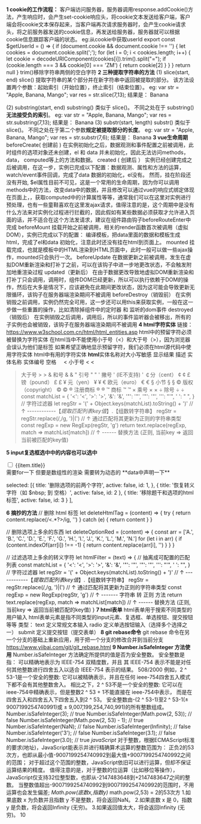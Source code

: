 **1 cookie的工作流程：**
  客户端访问服务器，服务器调用response.addCookie()方法，产生响应时，会产生set-cookie响应头，将cookie文本发送给客户端，客户端会将cookie文本保存起来，当客户端再次请求服务器时，会产生cookie请求头，将之前服务器发送的cookie信息，再发送给服务器，服务器就可以根据cookie信息跟踪客户端的状态。
eg:从cookie中获取userId
export const $getUserId = () => {
  if (document.cookie && document.cookie !== '') {
    let cookies = document.cookie.split(';');
    for (let i = 0; i < cookies.length; i++) {
      let cookie = decodeURIComponent(cookies[i]).trim().split("=");
      if (cookie.length === 3 && cookie[0] === 'ZM') {
        return cookie[2]
      }
    }
  }
  return null
}
trim()移除字符串两侧的空白字符
**2 三种提取字符串的方法**
(1) slice(start, end)
  slice() 提取字符串的某个部分并在新字符串中返回被提取的部分。
该方法设置两个参数：起始索引（开始位置），终止索引（结束位置）。
 eg:
 var str = "Apple, Banana, Mango";
 var res = str.slice(7,13);
 结果是：
 Banana

(2) substring(start, end)
  substring() 类似于 slice()。
  不同之处在于 substring() **无法接受负的索引**。
 eg:
 var str = "Apple, Banana, Mango";
 var res = str.substring(7,13);
 结果是：
 Banana
(3) substr(start, length)
  substr() 类似于 slice()。
  不同之处在于第二个参数**规定被提取部分的长度**。
 eg:
 var str = "Apple, Banana, Mango";
 var res = str.substr(7,6);
 结果是：
 Banana
**3 vue生命周期** 
  beforeCreate( 创建前 )
  在实例初始化之后，数据观测和事件配置之前被调用，此时组件的选项对象还未创建，el 和 data 并未初始化，因此无法访问methods， data， computed等上的方法和数据。
  created ( 创建后 ）
  实例已经创建完成之后被调用，在这一步，实例已完成以下配置：数据观测、属性和方法的运算，watch/event事件回调，完成了data 数据的初始化，el没有。 然而，挂在阶段还没有开始, $el属性目前不可见，这是一个常用的生命周期，因为你可以调用methods中的方法，改变data中的数据，并且修改可以通过vue的响应式绑定体现在页面上，，获取computed中的计算属性等等，通常我们可以在这里对实例进行预处理，也有一些童鞋喜欢在这里发ajax请求，值得注意的是，这个周期中是没有什么方法来对实例化过程进行拦截的，因此假如有某些数据必须获取才允许进入页面的话，并不适合在这个方法发请求，建议在组件路由钩子beforeRouteEnter中完成
  beforeMount
  挂载开始之前被调用，相关的render函数首次被调用（虚拟DOM），实例已完成以下的配置： 编译模板，把data里面的数据和模板生成html，完成了el和data 初始化，注意此时还没有挂在html到页面上。
  mounted
  挂载完成，也就是模板中的HTML渲染到HTML页面中，此时一般可以做一些ajax操作，mounted只会执行一次。
  beforeUpdate
  在数据更新之前被调用，发生在虚拟DOM重新渲染和打补丁之前，可以在该钩子中进一步地更改状态，不会触发附加地重渲染过程
  updated（更新后）
  在由于数据更改导致地虚拟DOM重新渲染和打补丁只会调用，调用时，组件DOM已经更新，所以可以执行依赖于DOM的操作，然后在大多是情况下，应该避免在此期间更改状态，因为这可能会导致更新无限循环，该钩子在服务器端渲染期间不被调用
  beforeDestroy（销毁前）
  在实例销毁之前调用，实例仍然完全可用，这一步还可以用this来获取实例，一般在这一步做一些重置的操作，比如清除掉组件中的定时器 和 监听的dom事件
  destroyed（销毁后）
  在实例销毁之后调用，调用后，所以的事件监听器会被移出，所有的子实例也会被销毁，该钩子在服务器端渲染期间不被调用
**4 html字符实体**
链接：https://www.w3school.com.cn/html/html_entities.asp
  html中的预留字符必须被替换为字符实体
  在html当中不能使用小于号（<）和大于号（>），因为浏览器会误认为他们是标签
  如果希望正确地显示预留字符，我们必须在html源代码中使用字符实体
  html中有用的字符实体
  **html**实体名称对大小写敏感
  显示结果	描述	实体名称	实体编号
   	空格 	&nbsp; &#160;
  <	小于号	&lt;	&#60;
  >	大于号	&gt;	&#62;
  &	和号  	&amp;	&#38;
  "	引号	    &quot;	&#34;
  '	撇号 	&apos; (IE不支持)	&#39;
  ￠分（cent）	&cent;	&#162;
  £	镑（pound）	&pound;	&#163;
  ¥	元（yen）	&yen;	&#165;
  €	欧元（euro）	&euro;	&#8364;
  §	小节	&sect;	&#167;
  ©	版权（copyright）	&copy;	&#169;
  ®	注册商标	&reg;	&#174;
  ™	商标	&trade;	&#8482;
  ×	乘号	&times;	&#215;
  ÷	除号	&divide;	&#247;
const matchList  = {
  '&lt;': '<',
  '&gt;': '>',
  '&amp;': '&',
  '&#34;': '"',
  '&quot;': '"',
  '&#39;': "'",
  '&nbsp;': " ",
}
// 字符过滤器
let regStr = '(' + Object.keys(matchList).toString() + ')'
// ↑ ------------【*提取匹配列表key值*】.【组数转字符串】
regStr = regStr.replace(/,/g, ')|(')
// ↑ 通过匹配将其更新为正则的字符串类型
const regExp = new RegExp(regStr, 'g')
return text.replace(regExp, match => matchList[match])
// ↑ ------ 替换方法 (正则, 当前key => 返回当前被匹配的key值)

**5 input复选框选中<label></label>中的内容也可以选中**
<div v-for="(item, i) in selected" :key="i">
 <input type=checkbox v-model="item.active" :id="`form${item.id}`">
 <label :for="`form${item.id}`">{{item.title}}</label>
</div>
需要for一下 但要是数组性的渲染 需要转为动态的
**data中声明一下**

 selected: [{
                 title: '删除选项的前两个字符',
                 active: false,
                 id: 1,
               },
               {
                 title: '恢复转义字符（如 $nbsp; 到 空格）',
                 active: false,
                 id: 2
               },
               {
                 title: '移除题干和选项的html标签',
                 active: false,
                 id: 3
               }
    ],
  
**6 摘抄的方法**
// 删除 html 标签
let deleteHtmlTag = (content) => {
    try {
        return content.replace(/<.*?>/ig, '')
    } catch (e) {
        return content
    }
}

// 删除选项上多余的东西
let deleteOptionRed = (content) => {
    const arr = ['A.', 'B.', 'C.', 'D.', 'E.', 'F.', 'G.', 'H.', 'I.', 'J.', 'K.', 'L.', 'M.', 'N.']
    for (let i in arr) {
        if (content.indexOf(arr[i]) !== -1) {
            return content.replace(arr[i], '')
        }
    }
}

// 过滤选项上多余的转义字符
let htmlFilter = (text) => {
    // 抽离成可配置的匹配列表
    const matchList  = {
        '&lt;': '<',
        '&gt;': '>',
        '&amp;': '&',
        '&#34;': '"',
        '&quot;': '"',
        '&#39;': "'",
        '&nbsp;': "",
    }
    // 字符过滤器
    let regStr = '(' + Object.keys(matchList).toString() + ')'
    // ↑ ------------【*提取匹配列表key值*】.【组数转字符串】
    regStr = regStr.replace(/,/g, ')|(')
    // ↑ 通过匹配将其更新为正则的字符串类型
    const regExp = new RegExp(regStr, 'g')
    // ↑ ------- 字符串 转 正则 方法
    return text.replace(regExp, match => matchList[match])
    // ↑ ------ 替换方法 (正则, 当前key => 返回当前被匹配的key值)
}
**7 html表单**
html表单用于搜索不同类型的用户输入
html表单元素是指不同类型的input元素、复选框、单选按钮、提交按钮等等
类型：
text 定义常规文本输入
radio 定义单选按钮输入（选择多个选择之一）
submit 定义提交按钮（提交表单）
**8 git rebase命令**
git rebase 命令在另一个分支的基础上重新应用，用于把一个分支的修改合并到当前分支
https://www.yiibai.com/git/git_rebase.html
**9 Number.isSafeInteger 方法使用**
Number.isSafeInteger 方法确定所提供的值是否为安全整数。
安全整数是指：
可以精确地表示为 IEEE-754 双精度数，并且
其 IEEE-754 表示不能是对任何其他整数进行四舍五入以适合 IEEE-754 表示的结果。
 508/2000 
 例如，2 ^ 53-1是一个安全的整数: 它可以被精确表示，并且在任何 ieee-754四舍五入模式下都不会有其他整数舍入。
 相比之下，2 ^ 53不是一个安全的整数: 它可以在 ieee-754中精确表示，但是整数2 ^ 53 + 1不能直接在 ieee-754中表示，
 而是在四舍五入和四舍五入下四舍五入到2 ^ 53。
 安全整数由-(2 ^ 53-1)至2 ^ 53-1(± 9007199254740991)或 ± 9,007,199,254,740,991)的所有整数组成。
 Number.isSafeInteger(3);                    // true
 Number.isSafeInteger(Math.pow(2, 53));      // false
 Number.isSafeInteger(Math.pow(2, 53) - 1);  // true
 Number.isSafeInteger(NaN);                  // false
 Number.isSafeInteger(Infinity);             // false
 Number.isSafeInteger('3');                  // false
 Number.isSafeInteger(3.1);                  // false
 Number.isSafeInteger(3.0);                  // true
 _javaScript_
 对于整数，根据ECMAScript标准的要求(地址)，JavaScript能表示并进行精确算术运算的整数范围为：
 正负2的53次方，也即从最小值-9007199254740992到最大值+9007199254740992之间的范围；
 对于超过这个范围的整数，JavaScript依旧可以进行运算，但却不保证运算结果的精度。
 值得注意的是，对于整数的位运算（比如移位等操作），JavaScript仅支持32位整型数，也即从-2147483648到+2147483647之间的整数。
 当整数值超出-9007199254740992到9007199254740992的范围时，不用运算也会发生偏差;
 _Math.pow(底数x,指数y)_
 math.pow(2,53) = 2的53次方
 1.如果底数 x 为负数并且指数 y 不是整数，将会返回NaN。
 2.如果底数 x 是 0，指数 y 是负数，将会返回Infinity (无穷)。
 3.如果返回值太大，将会返回Infinity (无穷)。
10 
 
